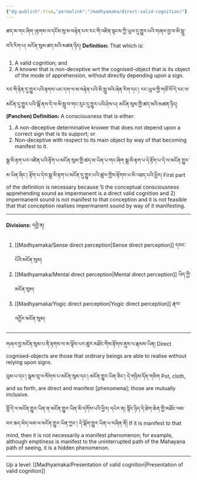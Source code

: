 ```yaml
---
{"dg-publish":true,"permalink":"/madhyamaka/direct-valid-cognition/"}
---
```


ཚད་མ་གང་ཞིག །རྟགས་ལ་དངོས་སུ་མ་བརྟེན་པར་རང་གི་འཛིན་སྟངས་ཀྱི་ཡུལ་དུ་གྱུར་པའི་གཞལ་བྱ་ལ་མི་སླུ་བའི་རིག་པ། མངོན་སུམ་ཚད་མའི་མཚན་ཉིད། 
**Definition:** That which is:
1. A valid cognition; and
2. A knower that is non-deceptive wrt the cognised-object that is its object of the mode of apprehension, without directly depending upon a sign.

རང་གི་རྟེན་དུ་གྱུར་པའི་རྟགས་ཡང་དག་ལ་མ་བརྟེན་པའི་མི་སླུ་བའི་ཞེན་རིག་དང༌། 
རང་ཡུལ་གྱི་གཙོ་བོ་དེ་རང་ལ་མངོན་དུ་གྱུར་པའི་སྒོ་ནས་དེ་ལ་མི་སླུ་བ་གང་རུང་དུ་གྱུར་པའི་ཤེས་པ། མངོན་སུམ་གྱི་ཚད་མའི་མཚན་ཉིད།
**(Panchen) Definition:** A consciousness that is either:
1. A non-deceptive determinative knower that does not depend upon a correct sign that is its support; or
2. Non-deceptive with respect to its main object by way of that becoming manifest to it.

སྒྲ་མི་རྟག་པར་འཛིན་པའི་རྟོག་པ་མངོན་སུམ་གྱི་ཚད་མ་ཡིན་པ་གང་ཞིག སྒྲ་མི་རྟག་པ་དེ་རྟོག་པ་དེ་ལ་མངོན་གྱུར་མ་ཡིན་ཞིང༌། 
རྟོག་པ་དེས་སྒྲ་མི་རྟག་པ་མངོན་དུ་གྱུར་པའི་ཚུལ་གྱིས་རྟོགས་པ་མི་འཐད་པའི་ཕྱིར།
First part of the definition is necessary because 1) the conceptual consciousness apprehending sound as impermanent is a direct valid cognition and 2) impermanent sound is not manifest to that conception and it is not feasible that that conception realises impermanent sound by way of it manifesting.

---
**Divisions:** དབྱེ་ན།
1. [[Madhyamaka/Sense direct perception\|Sense direct perception]] དབང་པོའི་མངོན་སུམ།
2. [[Madhyamaka/Mental direct perception\|Mental direct perception]] ཡིད་ཀྱི་མངོན་སུམ།
3. [[Madhyamaka/Yogic direct perception\|Yogic direct perception]] རྣལ་འབྱོར་མངོན་སུམ།

---
གཞལ་བྱ་མངོན་སུམ་པ་ནི་རྟགས་ལ་མ་ལྟོས་པར་ཚུར་མཐོང་གིས་རྟོགས་ནུས་པ་རྣམས་ཡིན།
Direct cognised-objects are those that ordinary beings are able to realise without relying upon signs.

བུམ་པ་དང་། སྣམ་བུ་ལ་སོགས་པ་མངོན་སུམ་དང་། མངོན་གྱུར་ཡིན་ཅིང་། དེ་གཉིས་དོན་གཅིག
Pot, cloth, and so forth, are direct and manifest [phenomena]; those are mutually inclusive.

བློ་དེ་ལ་མངོན་གྱུར་ཡིན་ན་མངོན་གྱུར་ཡིན་མི་དགོས་པའི་ཕྱིར། 
དཔེར་ན། སྟོང་ཉིད་དེ་ཐེག་ཆེན་གྱི་མཐོང་ལམ་བར་ཆད་མེད་ལམ་ལ་མངོན་གྱུར་ཡིན་ཀྱང་། དེ་ལྐོག་གྱུར་ཡིན་པ་བཞིན་ནོ།
If it is manifest to that mind, then it is not necessarily a manifest phenomenon; for example, although emptiness is manifest to the uninterrupted path of the Mahayana path of seeing, it is a hidden phenomenon.

---
Up a level: [[Madhyamaka/Presentation of valid cognition\|Presentation of valid cognition]]